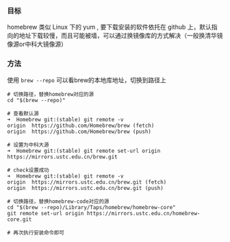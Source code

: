 
### 目标
homebrew 类似 Linux 下的 yum , 要下载安装的软件依托在 github 上，默认指向的地址下载较慢，而且可能被墙，可以通过换镜像库的方式解决（一般换清华镜像源or中科大镜像源）

### 方法
使用 `brew --repo` 可以看brew的本地库地址，切换到路径上
```shell
# 切换路径，替换homebrew对应的源
cd "$(brew --repo)"

# 查看默认源
➜  Homebrew git:(stable) git remote -v
origin	https://github.com/Homebrew/brew (fetch)
origin	https://github.com/Homebrew/brew (push)

# 设置为中科大源
➜  Homebrew git:(stable) git remote set-url origin https://mirrors.ustc.edu.cn/brew.git

# check设置成功
➜  Homebrew git:(stable) git remote -v
origin	https://mirrors.ustc.edu.cn/brew.git (fetch)
origin	https://mirrors.ustc.edu.cn/brew.git (push)

# 切换路径，替换homebrew-code对应的源
cd "$(brew --repo)/Library/Taps/homebrew/homebrew-core"
git remote set-url origin https://mirrors.ustc.edu.cn/homebrew-core.git

# 再次执行安装命令即可
```